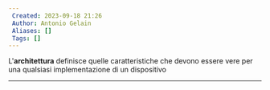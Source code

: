 ```yaml
---
 Created: 2023-09-18 21:26
 Author: Antonio Gelain
 Aliases: []
 Tags: []
---
```


L'**architettura** definisce quelle caratteristiche che devono essere vere per una qualsiasi implementazione di un dispositivo

---

